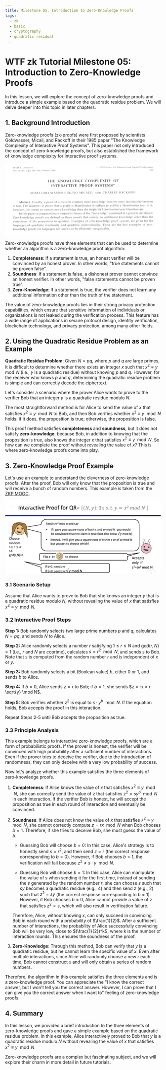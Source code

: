 ```yaml
---
title: Milestone 05. Introduction to Zero-Knowledge Proofs
tags:
  - zk
  - basic
  - cryptography
  - quadratic residual
---
```


# WTF zk Tutorial Milestone 05: Introduction to Zero-Knowledge Proofs

In this lesson, we will explore the concept of zero-knowledge proofs and introduce a simple example based on the quadratic residue problem. We will delve deeper into this topic in later chapters.

## 1. Background Introduction

Zero-knowledge proofs (zk-proofs) were first proposed by scientists Goldwasser, Micali, and Rackoff in their 1985 paper "The Knowledge Complexity of Interactive Proof Systems". This paper not only introduced the concept of zero-knowledge proofs, but also established the framework of knowledge complexity for interactive proof systems.

![](./img/MS05-1.png)

Zero-knowledge proofs have three elements that can be used to determine whether an algorithm is a zero-knowledge proof algorithm:

1. **Completeness**: If a statement is true, an honest verifier will be convinced by an honest prover. In other words, "true statements cannot be proven false".
2. **Soundness**: If a statement is false, a dishonest prover cannot convince an honest verifier. In other words, "false statements cannot be proven true".
3. **Zero-Knowledge**: If a statement is true, the verifier does not learn any additional information other than the truth of the statement.

The value of zero-knowledge proofs lies in their strong privacy protection capabilities, which ensure that sensitive information of individuals or organizations is not leaked during the verification process. This feature has a wide range of applications in secure protocol design, identity verification, blockchain technology, and privacy protection, among many other fields.

## 2. Using the Quadratic Residue Problem as an Example

**Quadratic Residue Problem**: Given $N = pq$, where $p$ and $q$ are large primes, it is difficult to determine whether there exists an integer $x$ such that $x^2 \equiv y \mod N$ (i.e., $y$ is a quadratic residue) without knowing $p$ and $q$. However, for the receiver who knows $p$ and $q$, determining the quadratic residue problem is simple and can correctly decode the ciphertext.

Let's consider a scenario where the prover Alice wants to prove to the verifier Bob that an integer $y$ is a quadratic residue modulo $N$.

The most straightforward method is for Alice to send the value of $x$ that satisfies $x^2 \equiv y \mod N$ to Bob, and then Bob verifies whether $x^2 \equiv y \mod N$ holds: if it does, the proposition is true; otherwise, the proposition is false.

This proof method satisfies **completeness** and **soundness**, but it does not satisfy **zero-knowledge**, because Bob, in addition to knowing that the proposition is true, also knows the integer $x$ that satisfies $x^2 \equiv y \mod N$. So how can we complete the proof without revealing the value of $x$? This is where zero-knowledge proofs come into play.

## 3. Zero-Knowledge Proof Example

Let's use an example to understand the cleverness of zero-knowledge proofs. After the proof, Bob will only know that the proposition is true and will receive a bunch of random numbers. This example is taken from the [ZKP MOOC](https://www.youtube.com/watch?v=uchjTIlPzFo).

![](./img/MS05-2.png)

### 3.1 Scenario Setup

Assume that Alice wants to prove to Bob that she knows an integer $y$ that is a quadratic residue modulo $N$, without revealing the value of $x$ that satisfies $x^2 \equiv y \mod N$.

### 3.2 Interactive Proof Steps

**Step 1:** Bob randomly selects two large prime numbers $p$ and $q$, calculates $N = pq$, and sends $N$ to Alice.

**Step 2:** Alice randomly selects a number $r$ satisfying $1 \leq r \leq N$ and $\text{gcd}(r, N) = 1$ (i.e., $r$ and $N$ are coprime), calculates $s = r^2 \mod N$, and sends $s$ to Bob. Note that $s$ is computed from the random number $r$ and is independent of $x$ or $y$.

**Step 3:** Bob randomly selects a bit (Boolean value) $b$, either 0 or 1, and sends $b$ to Alice.

**Step 4:** If $b = 0$, Alice sends $z = r$ to Bob; if $b = 1$, she sends $z = rx = r \sqrt{y} \mod N$.

**Step 5:** Bob verifies whether $z^2$ is equal to $s \cdot y^b \mod N$. If the equation holds, Bob accepts the proof in this interaction.

Repeat Steps 2-5 until Bob accepts the proposition as true.

### 3.3 Principle Analysis

This example belongs to interactive zero-knowledge proofs, which are a form of probabilistic proofs. If the prover is honest, the verifier will be convinced with high probability after a sufficient number of interactions. Even if the prover tries to deceive the verifier, due to the introduction of randomness, they can only deceive with a very low probability of success.

Now let's analyze whether this example satisfies the three elements of zero-knowledge proofs.

1. **Completeness**: If Alice knows the value of $x$ that satisfies $x^2 \equiv y \mod N$, she can correctly send the value of $z$ that satisfies $z^2 = s y^b \mod N$ in each interaction. If the verifier Bob is honest, he will accept the proposition as true in each round of interaction and eventually be convinced.

2. **Soundness**: If Alice does not know the value of $x$ that satisfies $x^2 \equiv y \mod N$, she cannot correctly compute $z = rx \mod N$ when Bob chooses $b=1$. Therefore, if she tries to deceive Bob, she must guess the value of $b$.
    
    - Guessing Bob will choose $b = 0$: In this case, Alice's strategy is to honestly send $s = r^2$, and then send $z = r$ (the correct response corresponding to $b = 0$). However, if Bob chooses $b = 1$, the verification will fail because $z^2 \neq s \cdot y \mod N$.

    - Guessing Bob will choose $b = 1$: In this case, Alice can manipulate the value of $s$ when sending it for the first time, instead of sending the $s$ generated by the random number $r$, she can choose $s$ such that $sy$ becomes a quadratic residue (e.g., 4) and then send $z$ (e.g., 2) such that $z^2 = sy$ (the correct response corresponding to $b = 1$). However, if Bob chooses $b = 0$, Alice cannot provide a value of $z$ that satisfies $z^2 = s$, which will also result in verification failure.

    Therefore, Alice, without knowing $x$, can only succeed in convincing Bob in each round with a probability of $\frac{1}{2}$. After a sufficient number of interactions, the probability of Alice successfully convincing Bob will be very low, close to $(\frac{1}{2})^k$, where $k$ is the number of interaction rounds. This ensures the soundness of the proof.
    
3. **Zero-Knowledge**: Through this method, Bob can verify that $y$ is a quadratic residue, but he cannot learn the specific value of $x$. Even after multiple interactions, since Alice will randomly choose a new $r$ each time, Bob cannot construct $x$ and will only obtain a series of random numbers.

Therefore, the algorithm in this example satisfies the three elements and is a zero-knowledge proof. You can appreciate the "I know the correct answer, but I won't tell you the correct answer. However, I can prove that I can give you the correct answer when I want to" feeling of zero-knowledge proofs.

## 4. Summary

In this lesson, we provided a brief introduction to the three elements of zero-knowledge proofs and gave a simple example based on the quadratic residue problem. In this example, Alice interactively proved to Bob that $y$ is a quadratic residue modulo $N$ without revealing the value of $x$ that satisfies $x^2 \equiv y \mod N$.

Zero-knowledge proofs are a complex but fascinating subject, and we will explore their charm in more detail in future tutorials.